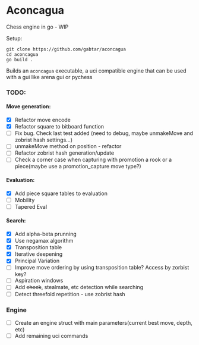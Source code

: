 # Aconcagua

Chess engine in go - WIP

Setup:
```
git clone https://github.com/gabtar/aconcagua
cd aconcagua
go build .
```

Builds an `aconcagua` executable, a uci compatible engine that can be used with a gui like arena gui or pychess 


### TODO:

#### Move generation:
- [x] Refactor move encode
- [x] Refactor square to bitboard function
- [ ] Fix bug. Check last test added (need to debug, maybe unmakeMove and zobrist hash settings...)
- [ ] unmakeMove method on position - refactor
- [ ] Refactor zobrist hash generation/update
- [ ] Check a corner case when capturing with promotion a rook or a piece(maybe use a promotion_capture move type?)

#### Evaluation:
- [x] Add piece square tables to evaluation
- [ ] Mobility
- [ ] Tapered Eval

#### Search:
- [x] Add alpha-beta prunning
- [x] Use negamax algorithm
- [x] Transposition table
- [x] Iterative deepening
- [x] Principal Variation
- [ ] Improve move ordering by using transposition table? Access by zorbist key?
- [ ] Aspiration windows
- [ ] Add ~~check~~, stealmate, etc detection while searching
- [ ] Detect threefold repetition - use zobrist hash

### Engine
- [ ] Create an engine struct with main parameters(current best move, depth, etc)
- [ ] Add remaining uci commands
